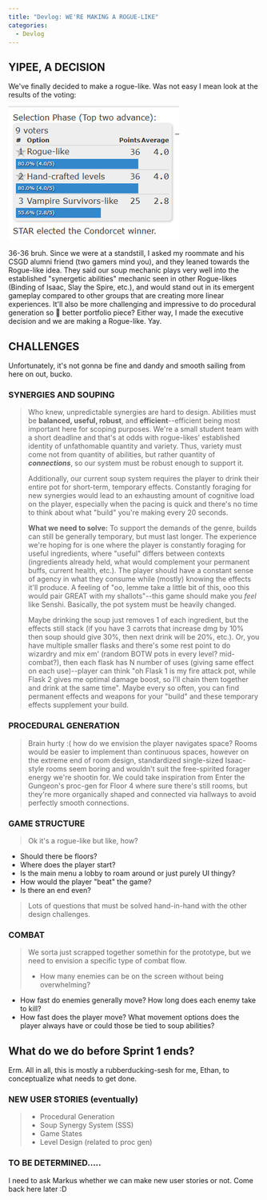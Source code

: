 ```yaml
---
title: "Devlog: WE'RE MAKING A ROGUE-LIKE"
categories:
  - Devlog
---
```


## YIPEE, A DECISION
We've finally decided to make a rogue-like. Was not easy I mean look at the results of the voting:

![structure vote](/assets/images/game-structure-vote.png)

36-36 bruh. Since we were at a standstill, I asked my roommate and his CSGD alumni friend (two gamers mind you), and they leaned towards the Rogue-like idea. They said our soup mechanic plays very well into the established "synergetic abilities" mechanic seen in other Rogue-likes (Binding of Isaac, Slay the Spire, etc.), and would stand out in its emergent gameplay compared to other groups that are creating more linear experiences. It'll also be more challenging and impressive to do procedural generation so :shrug: better portfolio piece? Either way, I made the executive decision and we are making a Rogue-like. Yay.

## CHALLENGES
Unfortunately, it's not gonna be fine and dandy and smooth sailing from here on out, bucko. 

### **SYNERGIES AND SOUPING**
> Who knew, unpredictable synergies are hard to design. Abilities must be **balanced, useful, robust**, and **efficient**--efficient being most important here for scoping purposes. We're a small student team with a short deadline and that's at odds with rogue-likes' established identity of unfathomable quantity and variety. Thus, variety must come not from quantity of abilities, but rather quantity of ***connections***, so our system must be robust enough to support it. 
>
> Additionally, our current soup system requires the player to drink their entire pot for short-term, temporary effects. Constantly foraging for new synergies would lead to an exhausting amount of cognitive load on the player, especially when the pacing is quick and there's no time to think about what "build" you're making every 20 seconds. 
>
> **What we need to solve:** 
> To support the demands of the genre, builds can still be generally temporary, but must last longer. The experience we're hoping for is one where the player is constantly foraging for useful ingredients, where "useful" differs between contexts (ingredients already held, what would complement your permanent buffs, current health, etc.). The player should have a constant sense of agency in what they consume while (mostly) knowing the effects it'll produce. A feeling of "oo, lemme take a little bit of this, ooo this would pair GREAT with my shallots"--this game should make you *feel* like Senshi. Basically, the pot system must be heavily changed.
>
> Maybe drinking the soup just removes 1 of each ingredient, but the effects still stack (if you have 3 carrots that increase dmg by 10% then soup should give 30%, then next drink will be 20%, etc.). Or, you have multiple smaller flasks and there's some rest point to do wizardry and mix em' (random BOTW pots in every level? mid-combat?), then each flask has N number of uses (giving same effect on each use)--player can think "oh Flask 1 is my fire attack pot, while Flask 2 gives me optimal damage boost, so I'll chain them together and drink at the same time". Maybe every so often, you can find permanent effects and weapons for your "build" and these temporary effects supplement your build.

### **PROCEDURAL GENERATION**
> Brain hurty :( how do we envision the player navigates space? Rooms would be easier to implement than continuous spaces, however on the extreme end of room design, standardized single-sized Isaac-style rooms seem boring and wouldn't suit the free-spirited forager energy we're shootin for. We could take inspiration from Enter the Gungeon's proc-gen for Floor 4 where sure there's still rooms, but they're more organically shaped and connected via hallways to avoid perfectly smooth connections.

### **GAME STRUCTURE**
> Ok it's a rogue-like but like, how? 
- Should there be floors? 
- Where does the player start? 
- Is the main menu a lobby to roam around or just purely UI thingy? 
- How would the player "beat" the game? 
- Is there an end even? 
>
>Lots of questions that must be solved hand-in-hand with the other design challenges.

### **COMBAT**
> We sorta just scrapped together somethin for the prototype, but we need to envision a specific type of combat flow. 
> - How many enemies can be on the screen without being overwhelming? 
- How fast do enemies generally move? How long does each enemy take to kill? 
- How fast does the player move? What movement options does the player always have or could those be tied to soup abilities?


## What do we do before Sprint 1 ends?
Erm. All in all, this is mostly a rubberducking-sesh for me, Ethan, to conceptualize what needs to get done.

### NEW USER STORIES (eventually)
> - Procedural Generation
> - Soup Synergy System (SSS)
> - Game States
> - Level Design (related to proc gen)

### TO BE DETERMINED.....
I need to ask Markus whether we can make new user stories or not. Come back here later :D

